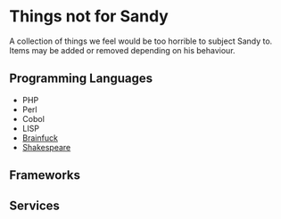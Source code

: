 # Things not for Sandy

A collection of things we feel would be too horrible to subject Sandy to. Items may be added or removed depending on his behaviour.

## Programming Languages

* PHP
* Perl
* Cobol
* LISP
* [Brainfuck](https://en.wikipedia.org/wiki/Brainfuck)
* [Shakespeare](https://en.wikipedia.org/wiki/Shakespeare_Programming_Language)

## Frameworks

## Services
